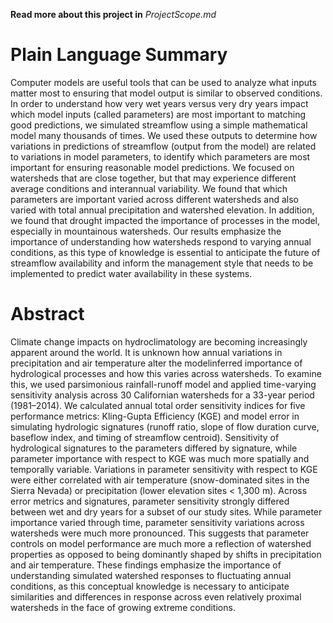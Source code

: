 **Read more about this project in** *ProjectScope.md*

# Plain Language Summary

Computer models are useful tools that can be used to analyze what inputs matter most to ensuring that model output is similar to observed conditions. In order to understand how very wet years versus very dry years impact which model inputs (called parameters) are most important to matching good predictions, we simulated streamflow using a simple mathematical model many thousands of times. We used these outputs to determine how variations in predictions of streamflow (output from the model) are related to variations in model parameters, to identify which parameters are most important for ensuring reasonable model predictions. We focused on watersheds that are close together, but that may experience different average conditions and interannual variability. We found that which parameters are important varied across different watersheds and also varied with total annual precipitation and watershed elevation. In addition, we found that drought impacted the importance of processes in the model, especially in mountainous watersheds. Our results emphasize the importance of understanding how watersheds respond to varying annual conditions, as this type of knowledge is essential to anticipate the future of streamflow availability and inform the management style that needs to be implemented to predict water availability in these systems.

# Abstract

Climate change impacts on hydroclimatology are becoming increasingly apparent around the world. It is unknown how annual variations in precipitation and air temperature alter the modelinferred importance of hydrological processes and how this varies across watersheds. To examine this, we used parsimonious rainfall-runoff model and applied time-varying sensitivity analysis across 30 Californian watersheds for a 33-year period (1981–2014). We calculated annual total order sensitivity indices for five performance metrics: Kling-Gupta Efficiency (KGE) and model error in simulating hydrologic signatures (runoff ratio, slope of flow duration curve, baseflow index, and timing of streamflow centroid). Sensitivity of hydrological signatures to the parameters differed by signature, while parameter importance with respect to KGE was much more spatially and temporally variable. Variations in parameter sensitivity with respect to KGE were either correlated with air temperature (snow-dominated sites in the Sierra Nevada) or precipitation (lower elevation sites < 1,300 m). Across error metrics and signatures, parameter sensitivity strongly differed between wet and dry years for a subset of our study sites. While parameter importance varied through time, parameter sensitivity variations across watersheds were much more pronounced. This suggests that parameter controls on model performance are much more a reflection of watershed properties as opposed to being dominantly shaped by shifts in precipitation and air temperature. These findings emphasize the importance of understanding simulated watershed responses to fluctuating annual conditions, as this conceptual knowledge is necessary to anticipate similarities and differences in response across even relatively proximal watersheds in the face of growing extreme conditions.

